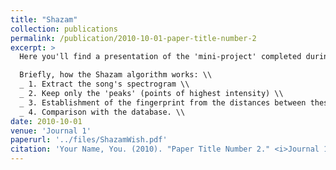 ```yaml
---
title: "Shazam"
collection: publications
permalink: /publication/2010-10-01-paper-title-number-2
excerpt: >
  Here you'll find a presentation of the 'mini-project' completed during the 2nd year of the Signal and Electronics for Music option. It involves remaking the Shazam algorithm. As the project was only 12 hours long, we weren't able to do everything we'd have liked. [Link to the project github.](https://github.com/Nyries/ShazamWish.git) \\

  Briefly, how the Shazam algorithm works: \\
  _ 1. Extract the song's spectrogram \\
  _ 2. Keep only the 'peaks' (points of highest intensity) \\
  _ 3. Establishment of the fingerprint from the distances between these 'vertices' \\
  _ 4. Comparison with the database. \\
date: 2010-10-01
venue: 'Journal 1'
paperurl: '../files/ShazamWish.pdf'
citation: 'Your Name, You. (2010). "Paper Title Number 2." <i>Journal 1</i>. 1(2).'
---
```

